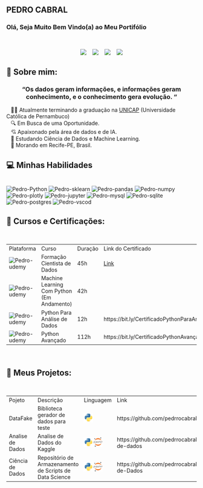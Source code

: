 ## **PEDRO CABRAL**
### Olá, Seja Muito Bem Vindo(a) ao Meu Portifólio
<br>
<p align="center">
  <a href="https://api.whatsapp.com/send?phone=5581998854988&text=Oii%20Pedro%2C%20peguei%20seu%20Whatsapp%20no%20Github!" target="_blank"><img src="https://img.shields.io/badge/WhatsApp-25D366?style=for-the-badge&logo=whatsapp&logoColor=white" target="_blank"></a>&nbsp;&nbsp;&nbsp;
  <a href="https://www.instagram.com/pedrrogomes" target="_blank"><img src="https://img.shields.io/badge/-Instagram-%23E4405F?style=for-the-badge&logo=instagram&logoColor=white" target="_blank"></a>&nbsp;&nbsp;&nbsp;
  <a href="https://www.linkedin.com/in/pedrrocabral/" target="_blank"><img src="https://img.shields.io/badge/-LinkedIn-%230077B5?style=for-the-badge&logo=linkedin&logoColor=white" target="_blank"></a>&nbsp;&nbsp;&nbsp;
  <a href = "mailto:pedrogomes3108@hotmail.com"><img src="https://img.shields.io/badge/Microsoft_Outlook-0078D4?style=for-the-badge&logo=microsoft-outlook&logoColor=white"></a>
  </p>

## 👾&nbsp;Sobre mim:
<div align="center">

### “Os dados geram informações, e informações geram conhecimento, e o conhecimento gera evolução. “
</div>

&nbsp;&nbsp;&nbsp;🧑‍💻 Atualmente terminando a graduação na [UNICAP](https://portal.unicap.br/) (Universidade Católica de Pernambuco) \
&nbsp;&nbsp;&nbsp;🔍 Em Busca de uma Oportunidade.\
&nbsp;&nbsp;&nbsp;💘 Apaixonado pela área de dados e de IA.\
&nbsp;&nbsp;&nbsp;📘 Estudando Ciência de Dados e Machine Learning.\
&nbsp;&nbsp;&nbsp;🌵 Morando em Recife-PE, Brasil.

## 💻&nbsp;Minhas Habilidades
\
<img alt="Pedro-Python" src="https://img.shields.io/badge/Python-14354C?style=for-the-badge&logo=python&logoColor=white">
<img alt="Pedro-sklearn" src="https://img.shields.io/badge/scikit--learn-%23F7931E.svg?style=for-the-badge&logo=scikit-learn&logoColor=white">
<img alt="Pedro-pandas" src="https://img.shields.io/badge/pandas-%23150458.svg?style=for-the-badge&logo=pandas&logoColor=white">
<img alt="Pedro-numpy" src="https://img.shields.io/badge/numpy-%23013243.svg?style=for-the-badge&logo=numpy&logoColor=white">
<img alt="Pedro-plotly" src="https://img.shields.io/badge/Plotly-%233F4F75.svg?style=for-the-badge&logo=plotly&logoColor=white">
<img alt="Pedro-jupyter" src="https://img.shields.io/badge/jupyter-%23FA0F00.svg?style=for-the-badge&logo=jupyter&logoColor=white">
<img alt="Pedro-mysql" src="https://img.shields.io/badge/MySQL-00000F?style=for-the-badge&logo=mysql&logoColor=white">
<img alt="Pedro-sqlite" src="https://img.shields.io/badge/SQLite-07405E?style=for-the-badge&logo=sqlite&logoColor=white">
<img alt="Pedro-postgres" src="https://img.shields.io/badge/postgres-%23316192.svg?style=for-the-badge&logo=postgresql&logoColor=white">
<img alt="Pedro-vscod" src="https://img.shields.io/badge/Visual_Studio_Code-0078D4?style=for-the-badge&logo=visual%20studio%20code&logoColor=white">


## 📘&nbsp;Cursos e Certificações:
<br/>
 <table align="center">
  <td> Plataforma </td><td> Curso </td><td> Duração </td><td> Link do Certificado</td>
  <tr><td><img alt="Pedro-udemy" height= 22 src="https://img.shields.io/badge/Udemy-A435F0?style=for-the-badge&logo=Udemy&logoColor=white"></td><td>Formação Cientista de Dados</td><td>45h</td><td><a href="https://bit.ly/CertificadoFormacaoCientistaDeDados"> Link</a></td></tr>
  <tr><td><img alt="Pedro-udemy" height= 22 src="https://img.shields.io/badge/Udemy-A435F0?style=for-the-badge&logo=Udemy&logoColor=white"></td><td>Machine Learning Com Python (Em Andamento)</td><td>42h</td></tr>
  <tr><td><img alt="Pedro-udemy" height= 22 src="https://img.shields.io/badge/Udemy-A435F0?style=for-the-badge&logo=Udemy&logoColor=white"></td><td>Python Para Análise de Dados</td><td>12h</td><td>https://bit.ly/CertificadoPythonParaAnaliseDeDados</td></tr>
  <tr><td><img alt="Pedro-udemy" height= 22 src="https://img.shields.io/badge/Udemy-A435F0?style=for-the-badge&logo=Udemy&logoColor=white"></td><td>Python Avançado</td><td>112h</td><td>https://bit.ly/CertificadoPythonAvançado</td></tr>
</table>
<br>


## 📂&nbsp;Meus Projetos:
<br/>
 <table align="center">
  <td>Pojeto</td><td>Descrição</td><td>Linguagem</td><td>Link</td>
  <tr><td>DataFake</td><td>Biblioteca gerador de dados para teste</td><td><img src="https://github.com/devicons/devicon/blob/1119b9f84c0290e0f0b38982099a2bd027a48bf1/icons/python/python-original.svg" height="25"></td><td><a>https://github.com/pedrrocabral/DataFake</a></td></tr>
 <tr><td>Analise de Dados</a></td><td>Analise de Dados do Kaggle</a></td><td><img src="https://github.com/devicons/devicon/blob/1119b9f84c0290e0f0b38982099a2bd027a48bf1/icons/python/python-original.svg" height="25"><img src="https://github.com/devicons/devicon/blob/1119b9f84c0290e0f0b38982099a2bd027a48bf1/icons/jupyter/jupyter-original-wordmark.svg" height="25"></a></td><td>https://github.com/pedrrocabral/Analise-de-dados</a></td></tr>
<tr><td>Ciência de Dados</a></td><td>Repositório de Armazenamento de Scripts de Data Science</a></td><td><img src="https://github.com/devicons/devicon/blob/1119b9f84c0290e0f0b38982099a2bd027a48bf1/icons/python/python-original.svg" height="25"><img src="https://github.com/devicons/devicon/blob/1119b9f84c0290e0f0b38982099a2bd027a48bf1/icons/jupyter/jupyter-original-wordmark.svg" height="25"></a></td><td>https://github.com/pedrrocabral/Ciencia-de-Dados</a></td></tr>
 </table>
 

